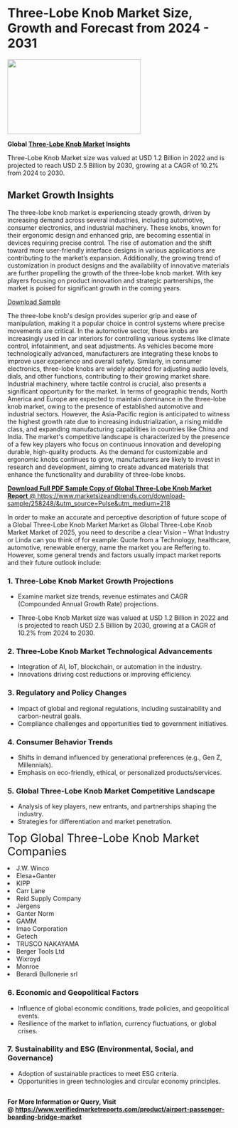 <H1>Three-Lobe Knob Market Size, Growth and Forecast from 2024 - 2031</H1><img class="aligncenter size-medium wp-image-584254" src="https://thirdeyenews.in/wp-content/uploads/2024/09/Global-Market-Research-300x168.jpeg" alt="" width="300" height="168" /><p><strong>Global&nbsp;<a href="https://www.marketsizeandtrends.com/download-sample/258248/&amp;utm_source=Pulse&amp;utm_medium=218">Three-Lobe Knob Market</a> Insights</strong></p><p>Three-Lobe Knob Market size was valued at USD 1.2 Billion in 2022 and is projected to reach USD 2.5 Billion by 2030, growing at a CAGR of 10.2% from 2024 to 2030.</p><p><h2>Market Growth Insights</h2> The three-lobe knob market is experiencing steady growth, driven by increasing demand across several industries, including automotive, consumer electronics, and industrial machinery. These knobs, known for their ergonomic design and enhanced grip, are becoming essential in devices requiring precise control. The rise of automation and the shift toward more user-friendly interface designs in various applications are contributing to the market’s expansion. Additionally, the growing trend of customization in product designs and the availability of innovative materials are further propelling the growth of the three-lobe knob market. With key players focusing on product innovation and strategic partnerships, the market is poised for significant growth in the coming years. <p><a href="#">Download Sample</a></p> The three-lobe knob's design provides superior grip and ease of manipulation, making it a popular choice in control systems where precise movements are critical. In the automotive sector, these knobs are increasingly used in car interiors for controlling various systems like climate control, infotainment, and seat adjustments. As vehicles become more technologically advanced, manufacturers are integrating these knobs to improve user experience and overall safety. Similarly, in consumer electronics, three-lobe knobs are widely adopted for adjusting audio levels, dials, and other functions, contributing to their growing market share. Industrial machinery, where tactile control is crucial, also presents a significant opportunity for the market. In terms of geographic trends, North America and Europe are expected to maintain dominance in the three-lobe knob market, owing to the presence of established automotive and industrial sectors. However, the Asia-Pacific region is anticipated to witness the highest growth rate due to increasing industrialization, a rising middle class, and expanding manufacturing capabilities in countries like China and India. The market's competitive landscape is characterized by the presence of a few key players who focus on continuous innovation and developing durable, high-quality products. As the demand for customizable and ergonomic knobs continues to grow, manufacturers are likely to invest in research and development, aiming to create advanced materials that enhance the functionality and durability of three-lobe knobs. <p><a href="#"></p><p><span class=""><strong>Download Full PDF Sample Copy of Global Three-Lobe Knob Market Report</strong> @ <a href="https://www.marketsizeandtrends.com/download-sample/258248/&amp;utm_source=Pulse&amp;utm_medium=218" target="_blank">https://www.marketsizeandtrends.com/download-sample/258248/&amp;utm_source=Pulse&amp;utm_medium=218</a></span></p><p>In order to make an accurate and perceptive description of future scope of a Global&nbsp;Three-Lobe Knob Market Market as Global&nbsp;Three-Lobe Knob Market Market of 2025, you need to describe a clear Vision &ndash; What Industry or Linda can you think of for example: Quote from a Technology, healthcare, automotive, renewable energy, name the market you are Reffering to. However, some general trends and factors usually impact market reports and their future outlook include:</p><h3>1.&nbsp;<strong>Three-Lobe Knob Market Growth Projections</strong></h3><ul><li>Examine market size trends, revenue estimates and CAGR (Compounded Annual Growth Rate) projections.</li><li><p>Three-Lobe Knob Market size was valued at USD 1.2 Billion in 2022 and is projected to reach USD 2.5 Billion by 2030, growing at a CAGR of 10.2% from 2024 to 2030.</p></li></ul><h3>2.&nbsp;<strong>Three-Lobe Knob Market Technological Advancements</strong></h3><ul><li>Integration of AI, IoT, blockchain, or automation in the industry.</li><li>Innovations driving cost reductions or improving efficiency.</li></ul><h3>3.&nbsp;<strong>Regulatory and Policy Changes</strong></h3><ul><li>Impact of global and regional regulations, including sustainability and carbon-neutral goals.</li><li>Compliance challenges and opportunities tied to government initiatives.</li></ul><h3>4.&nbsp;<strong>Consumer Behavior Trends</strong></h3><ul><li>Shifts in demand influenced by generational preferences (e.g., Gen Z, Millennials).</li><li>Emphasis on eco-friendly, ethical, or personalized products/services.</li></ul><h3>5.&nbsp;<strong>Global Three-Lobe Knob Market Competitive Landscape</strong></h3><ul><li>Analysis of key players, new entrants, and partnerships shaping the industry.</li><li>Strategies for differentiation and market penetration.</li></ul><p data-pm-slice="1 1 []"><span style="color: inherit; font-family: inherit; font-size: 25px;">Top Global Three-Lobe Knob Market Companies</span></p><div class="" data-test-id=""><p><li>J.W. Winco</li><li> Elesa+Ganter</li><li> KIPP</li><li> Carr Lane</li><li> Reid Supply Company</li><li> Jergens</li><li> Ganter Norm</li><li> GAMM</li><li> Imao Corporation</li><li> Getech</li><li> TRUSCO NAKAYAMA</li><li> Berger Tools Ltd</li><li> Wixroyd</li><li> Monroe</li><li> Berardi Bullonerie srl</li></p></div><h3>6.&nbsp;<strong>Economic and Geopolitical Factors</strong></h3><ul><li>Influence of global economic conditions, trade policies, and geopolitical events.</li><li>Resilience of the market to inflation, currency fluctuations, or global crises.</li></ul><h3>7.&nbsp;<strong>Sustainability and ESG (Environmental, Social, and Governance)</strong></h3><ul><li>Adoption of sustainable practices to meet ESG criteria.</li><li>Opportunities in green technologies and circular economy principles.</li></ul><h2><strong style="font-size: 14px;">For More Information or Query, Visit @&nbsp;</strong><a style="background-color: #ffffff; font-size: 14px;" href="https://www.marketsizeandtrends.com/report/three-lobe-knob-market/" target="_blank">https://www.verifiedmarketreports.com/product/airport-passenger-boarding-bridge-market</a></h2>
